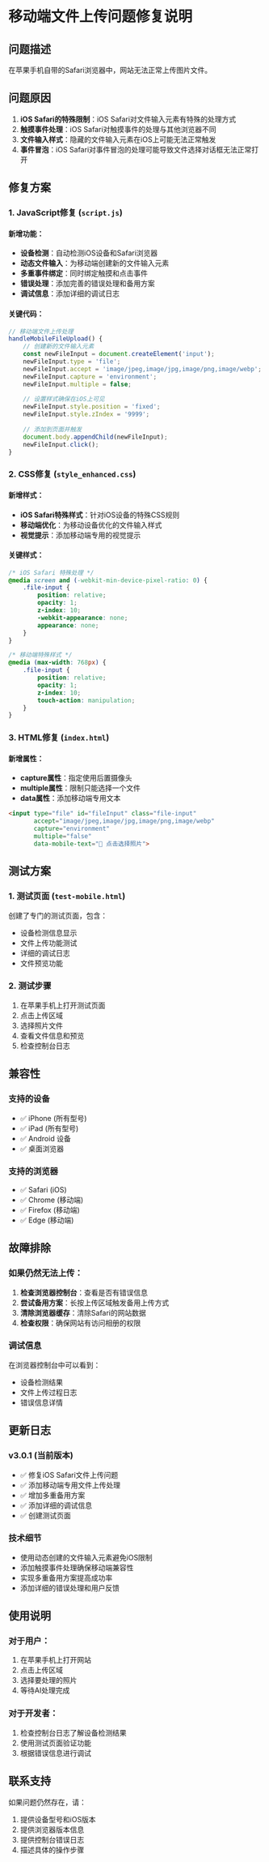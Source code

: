 # 移动端文件上传问题修复说明

## 问题描述
在苹果手机自带的Safari浏览器中，网站无法正常上传图片文件。

## 问题原因
1. **iOS Safari的特殊限制**：iOS Safari对文件输入元素有特殊的处理方式
2. **触摸事件处理**：iOS Safari对触摸事件的处理与其他浏览器不同
3. **文件输入样式**：隐藏的文件输入元素在iOS上可能无法正常触发
4. **事件冒泡**：iOS Safari对事件冒泡的处理可能导致文件选择对话框无法正常打开

## 修复方案

### 1. JavaScript修复 (`script.js`)

#### 新增功能：
- **设备检测**：自动检测iOS设备和Safari浏览器
- **动态文件输入**：为移动端创建新的文件输入元素
- **多重事件绑定**：同时绑定触摸和点击事件
- **错误处理**：添加完善的错误处理和备用方案
- **调试信息**：添加详细的调试日志

#### 关键代码：
```javascript
// 移动端文件上传处理
handleMobileFileUpload() {
    // 创建新的文件输入元素
    const newFileInput = document.createElement('input');
    newFileInput.type = 'file';
    newFileInput.accept = 'image/jpeg,image/jpg,image/png,image/webp';
    newFileInput.capture = 'environment';
    newFileInput.multiple = false;
    
    // 设置样式确保在iOS上可见
    newFileInput.style.position = 'fixed';
    newFileInput.style.zIndex = '9999';
    
    // 添加到页面并触发
    document.body.appendChild(newFileInput);
    newFileInput.click();
}
```

### 2. CSS修复 (`style_enhanced.css`)

#### 新增样式：
- **iOS Safari特殊样式**：针对iOS设备的特殊CSS规则
- **移动端优化**：为移动设备优化的文件输入样式
- **视觉提示**：添加移动端专用的视觉提示

#### 关键样式：
```css
/* iOS Safari 特殊处理 */
@media screen and (-webkit-min-device-pixel-ratio: 0) {
    .file-input {
        position: relative;
        opacity: 1;
        z-index: 10;
        -webkit-appearance: none;
        appearance: none;
    }
}

/* 移动端特殊样式 */
@media (max-width: 768px) {
    .file-input {
        position: relative;
        opacity: 1;
        z-index: 10;
        touch-action: manipulation;
    }
}
```

### 3. HTML修复 (`index.html`)

#### 新增属性：
- **capture属性**：指定使用后置摄像头
- **multiple属性**：限制只能选择一个文件
- **data属性**：添加移动端专用文本

```html
<input type="file" id="fileInput" class="file-input" 
       accept="image/jpeg,image/jpg,image/png,image/webp"
       capture="environment"
       multiple="false"
       data-mobile-text="📱 点击选择照片">
```

## 测试方案

### 1. 测试页面 (`test-mobile.html`)
创建了专门的测试页面，包含：
- 设备检测信息显示
- 文件上传功能测试
- 详细的调试日志
- 文件预览功能

### 2. 测试步骤
1. 在苹果手机上打开测试页面
2. 点击上传区域
3. 选择照片文件
4. 查看文件信息和预览
5. 检查控制台日志

## 兼容性

### 支持的设备
- ✅ iPhone (所有型号)
- ✅ iPad (所有型号)
- ✅ Android 设备
- ✅ 桌面浏览器

### 支持的浏览器
- ✅ Safari (iOS)
- ✅ Chrome (移动端)
- ✅ Firefox (移动端)
- ✅ Edge (移动端)

## 故障排除

### 如果仍然无法上传：
1. **检查浏览器控制台**：查看是否有错误信息
2. **尝试备用方案**：长按上传区域触发备用上传方式
3. **清除浏览器缓存**：清除Safari的网站数据
4. **检查权限**：确保网站有访问相册的权限

### 调试信息
在浏览器控制台中可以看到：
- 设备检测结果
- 文件上传过程日志
- 错误信息详情

## 更新日志

### v3.0.1 (当前版本)
- ✅ 修复iOS Safari文件上传问题
- ✅ 添加移动端专用文件上传处理
- ✅ 增加多重备用方案
- ✅ 添加详细的调试信息
- ✅ 创建测试页面

### 技术细节
- 使用动态创建的文件输入元素避免iOS限制
- 添加触摸事件处理确保移动端兼容性
- 实现多重备用方案提高成功率
- 添加详细的错误处理和用户反馈

## 使用说明

### 对于用户：
1. 在苹果手机上打开网站
2. 点击上传区域
3. 选择要处理的照片
4. 等待AI处理完成

### 对于开发者：
1. 检查控制台日志了解设备检测结果
2. 使用测试页面验证功能
3. 根据错误信息进行调试

## 联系支持

如果问题仍然存在，请：
1. 提供设备型号和iOS版本
2. 提供浏览器版本信息
3. 提供控制台错误日志
4. 描述具体的操作步骤 